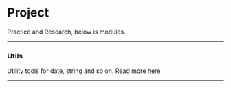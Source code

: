 # Project
Practice and Research, below is modules. 

---
### Utils
Utility tools for date, string and so on.
Read more [here](./utils/README.md)

---